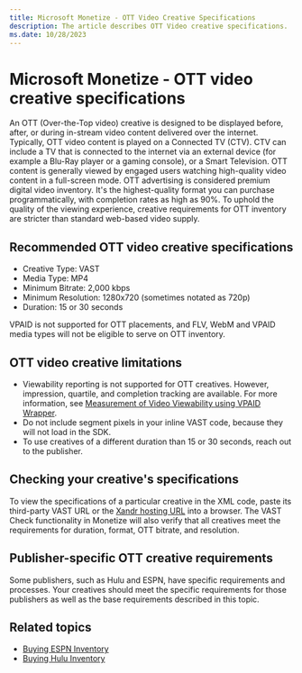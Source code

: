 ```yaml
---
title: Microsoft Monetize - OTT Video Creative Specifications
description: The article describes OTT Video creative specifications.
ms.date: 10/28/2023
---
```


# Microsoft Monetize - OTT video creative specifications

An OTT (Over-the-Top video) creative is designed to be displayed before, after, or during in-stream video content delivered over the internet.
Typically, OTT video content is played on a Connected TV (CTV). CTV can include a TV that is connected to the internet via an external device (for example a Blu-Ray player or a gaming console), or a Smart Television. OTT content is generally viewed by engaged users watching high-quality video content in a full-screen mode. OTT advertising is
considered premium digital video inventory. It's the highest-quality format you can purchase programmatically, with completion rates as high as 90%. To uphold the quality of the viewing experience, creative requirements for OTT inventory are stricter than standard web-based video supply.

## Recommended OTT video creative specifications

- Creative Type: VAST
- Media Type: MP4
- Minimum Bitrate: 2,000 kbps
- Minimum Resolution: 1280x720 (sometimes notated as 720p)
- Duration: 15 or 30 seconds

VPAID is not supported for OTT placements, and FLV, WebM and VPAID media types will not be eligible to serve on OTT inventory.

## OTT video creative limitations

- Viewability reporting is not supported for OTT creatives. However, impression, quartile, and completion tracking are available. For more information, see
  [Measurement of Video Viewability using VPAID Wrapper](video-viewability.md).
- Do not include segment pixels in your inline VAST code, because they will not load in the SDK.
- To use creatives of a different duration than 15 or 30 seconds, reach out to the publisher.

## Checking your creative's specifications

To view the specifications of a particular creative in the XML code, paste its third-party VAST URL or the [Xandr hosting URL](http://ib.adnxs.com/cr?id=CREATIVE_ID&amp;format=vast) into a browser. The VAST Check functionality in Monetize will also verify that all creatives meet the requirements for duration, format, OTT bitrate, and resolution.

## Publisher-specific OTT creative requirements

Some publishers, such as Hulu and ESPN, have specific requirements and processes. Your creatives should meet the specific requirements for those publishers as well as the base requirements described in this topic.

## Related topics

- [Buying ESPN Inventory](buying-espn-inventory.md)
- [Buying Hulu Inventory](buying-hulu-inventory.md)